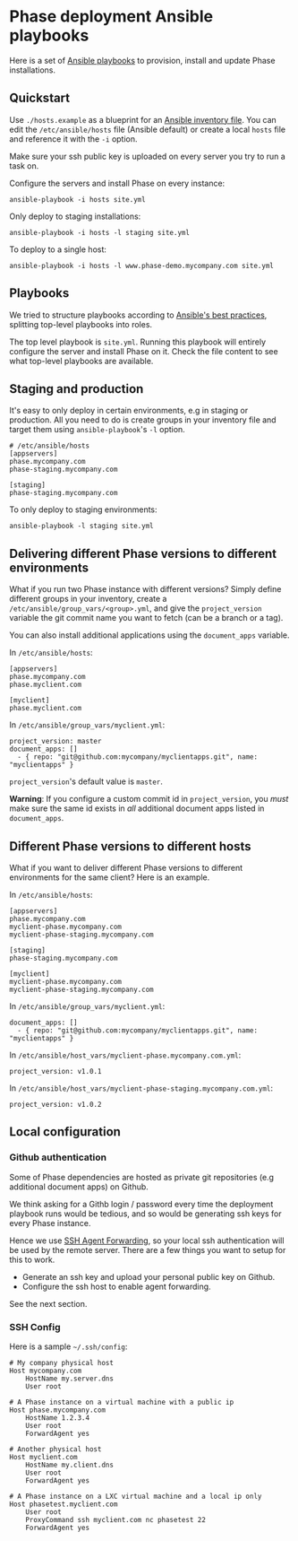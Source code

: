 # Phase deployment Ansible playbooks

Here is a set of [Ansible playbooks](https://www.ansible.com/) to provision,
install and update Phase installations.


## Quickstart

Use `./hosts.example` as a blueprint for an [Ansible inventory
file](http://docs.ansible.com/ansible/intro_inventory.html). You can edit the
`/etc/ansible/hosts` file (Ansible default) or create a local `hosts` file and
reference it with the `-i` option.

Make sure your ssh public key is uploaded on every server you try to run a task
on.

Configure the servers and install Phase on every instance:

    ansible-playbook -i hosts site.yml

Only deploy to staging installations:

    ansible-playbook -i hosts -l staging site.yml

To deploy to a single host:

    ansible-playbook -i hosts -l www.phase-demo.mycompany.com site.yml


## Playbooks

We tried to structure playbooks according to [Ansible's best
practices](http://docs.ansible.com/ansible/playbooks_best_practices.html),
splitting top-level playbooks into roles.

The top level playbook is `site.yml`. Running this playbook will entirely
configure the server and install Phase on it. Check the file content to see
what top-level playbooks are available.


## Staging and production

It's easy to only deploy in certain environments, e.g in staging or production.
All you need to do is create groups in your inventory file and target them
using `ansible-playbook`'s `-l` option.

    # /etc/ansible/hosts
    [appservers]
    phase.mycompany.com
    phase-staging.mycompany.com

    [staging]
    phase-staging.mycompany.com

To only deploy to staging environments:

    ansible-playbook -l staging site.yml


## Delivering different Phase versions to different environments

What if you run two Phase instance with different versions? Simply define
different groups in your inventory, create a
`/etc/ansible/group_vars/<group>.yml`, and give the `project_version` variable
the git commit name you want to fetch (can be a branch or a tag).

You can also install additional applications using the `document_apps`
variable.

In `/etc/ansible/hosts`:

    [appservers]
    phase.mycompany.com
    phase.myclient.com

    [myclient]
    phase.myclient.com

In `/etc/ansible/group_vars/myclient.yml`:

    project_version: master
    document_apps: []
      - { repo: "git@github.com:mycompany/myclientapps.git", name: "myclientapps" }


`project_version`'s default value is `master`.

**Warning**: If you configure a custom commit id in `project_version`, you
*must* make sure the same id exists in *all* additional document apps listed in
`document_apps`.


## Different Phase versions to different hosts

What if you want to deliver different Phase versions to different environments
for the same client? Here is an example.

In `/etc/ansible/hosts`:

    [appservers]
    phase.mycompany.com
    myclient-phase.mycompany.com
    myclient-phase-staging.mycompany.com

    [staging]
    phase-staging.mycompany.com

    [myclient]
    myclient-phase.mycompany.com
    myclient-phase-staging.mycompany.com

In `/etc/ansible/group_vars/myclient.yml`:

    document_apps: []
      - { repo: "git@github.com:mycompany/myclientapps.git", name: "myclientapps" }

In `/etc/ansible/host_vars/myclient-phase.mycompany.com.yml`:

    project_version: v1.0.1

In `/etc/ansible/host_vars/myclient-phase-staging.mycompany.com.yml`:

    project_version: v1.0.2


## Local configuration

### Github authentication

Some of Phase dependencies are hosted as private git repositories (e.g
additional document apps) on Github.

We think asking for a Githb login / password every time the deployment playbook
runs would be tedious, and so would be generating ssh keys for every Phase
instance.

Hence we use [SSH Agent
Forwarding](https://developer.github.com/guides/using-ssh-agent-forwarding/),
so your local ssh authentication will be used by the remote server. There are a
few things you want to setup for this to work.

 * Generate an ssh key and upload your personal public key on Github.
 * Configure the ssh host to enable agent forwarding.

See the next section.

### SSH Config

Here is a sample `~/.ssh/config`:

    # My company physical host
    Host mycompany.com
        HostName my.server.dns
        User root

    # A Phase instance on a virtual machine with a public ip
    Host phase.mycompany.com
        HostName 1.2.3.4
        User root
        ForwardAgent yes

    # Another physical host
    Host myclient.com
        HostName my.client.dns
        User root
        ForwardAgent yes

    # A Phase instance on a LXC virtual machine and a local ip only
    Host phasetest.myclient.com
        User root
        ProxyCommand ssh myclient.com nc phasetest 22
        ForwardAgent yes
